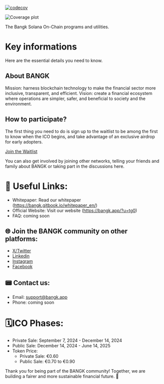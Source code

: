 [![codecov](https://codecov.io/gh/bangk-org/bangk-onchain/graph/badge.svg?token=34AH39V0NV)](https://codecov.io/gh/bangk-org/bangk-onchain)

![Coverage plot](https://codecov.io/gh/bangk-org/bangk-onchain/graphs/sunburst.svg?token=34AH39V0NV) 

The Bangk Solana On-Chain programs and utilities.

# Key informations

Here are the essential details you need to know.

## About BANGK

Mission: harness blockchain technology to make the financial sector more inclusive, transparent, and efficient.
Vision: create a financial ecosystem where operations are simpler, safer, and beneficial to society and the environment.

## How to participate? 

The first thing you need to do is sign up to the waitlist to be among the first to know when the ICO begins, and take advantage of an exclusive airdrop for early adopters. 

[Join the Waitlist](https://bangk.app/whitepaper?join=1)

You can also get involved by joining other networks, telling your friends and family about BANGK or taking part in the discussions here.


# 🔗 Useful Links:

* Whitepaper: Read our whitepaper (https://bangk.gitbook.io/whitepaper_en/)
* Official Website: Visit our website (https://bangk.app/?u=tg0)
* FAQ: coming soon 


## 🌐 Join the BANGK community on other platforms:

* [X/Twitter](https://twitter.com/BANGK_official/)
* [Linkedin](https://www.linkedin.com/company/bangk-app/)
* [Instagram](https://www.instagram.com/bangk_official)
* [Facebook](https://www.facebook.com/BANGKapp)


## 📟 Contact us: 
* Email: support@bangk.app
* Phone: coming soon


# 🗓ICO Phases:
* Private Sale: September 7, 2024 - December 14, 2024
* Public Sale: December 14, 2024 - June 14, 2025
* Token Price:
    * Private Sale: €0.60
    * Public Sale: €0.70 to €0.90


Thank you for being part of the BANGK community! Together, we are building a fairer and more sustainable financial future. 🚀
